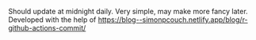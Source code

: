 Should update at midnight daily.
Very simple, may make more fancy later.
Developed with the help of https://blog--simonpcouch.netlify.app/blog/r-github-actions-commit/